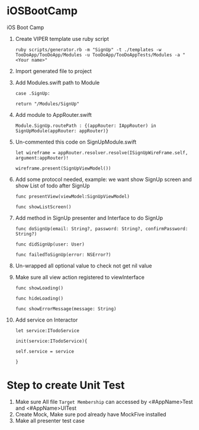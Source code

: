 # iOSBootCamp
iOS Boot Camp

1. Create VIPER template use ruby script

    `ruby scripts/generator.rb -m "SignUp" -t ./templates -w TooDoApp/TooDoApp/Modules -u TooDoApp/TooDoAppTests/Modules -a "<Your name>"`
2. Import generated file to project
3. Add Modules.swift path to Module

    `case .SignUp:`
    
      `return "/Modules/SignUp"`
4. Add module to AppRouter.swift

    `Module.SignUp.routePath : {(appRouter: IAppRouter) in SignUpModule(appRouter: appRouter)}`
5. Un-commented this code on SignUpModule.swift

    `let wireframe = appRouter.resolver.resolve(ISignUpWireFrame.self, argument:appRouter)!`
    
    `wireframe.present(SignUpViewModel())`
6. Add some protocol needed, example: we want show SignUp screen  and show List of todo after SignUp

    `func presentView(viewModel:SignUpViewModel)`
    
    `func showListScreen()`
7. Add method in SignUp presenter and Interface to do SignUp

    `func doSignUp(email: String?, password: String?, confirmPassword: String?)`
    
    `func didSignUp(user: User)`
    
    `func failedToSignUp(error: NSError?)`
8. Un-wrapped all optional value to check not get nil value
9. Make sure all view action registered to viewInterface

    `func showLoading()`
    
    `func hideLoading()`
    
    `func showErrorMessage(message: String)`
10. Add service on Interactor

    `let service:ITodoService`
    
    `init(service:ITodoService){`
    
       `self.service = service`
       
    `}`





# Step to create Unit Test

1. Make sure All file `Target Membership` can accessed by <#AppName>Test and <#AppName>UITest
2. Create Mock, Make sure pod already have MockFive installed
3. Make all presenter test case

